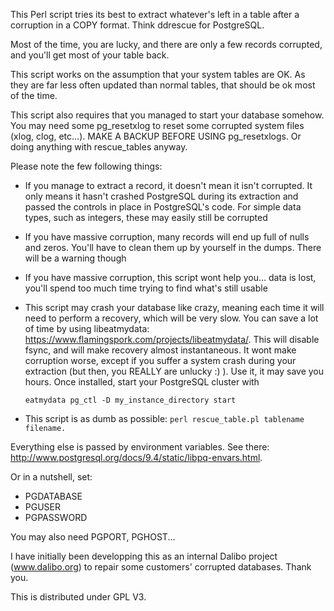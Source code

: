 This Perl script tries its best to extract whatever's left in a table after a corruption in a COPY format. Think ddrescue for PostgreSQL.

Most of the time, you are lucky, and there are only a few records corrupted, and you'll get most of your table back.

This script works on the assumption that your system tables are OK. As they are far less often updated than normal tables, that should be ok most of the time.

This script also requires that you managed to start your database somehow. You may need some pg_resetxlog to reset some corrupted system files (xlog, clog, etc...). MAKE A BACKUP BEFORE USING pg_resetxlogs. Or doing anything with rescue_tables anyway.


Please note the few following things:

* If you manage to extract a record, it doesn't mean it isn't corrupted. It only means it hasn't crashed PostgreSQL during its extraction and passed the controls in place in PostgreSQL's code. For simple data types, such as integers, these may easily still be corrupted
* If you have massive corruption, many records will end up full of nulls and zeros. You'll have to clean them up by yourself in the dumps. There will be a warning though
* If you have massive corruption, this script wont help you... data is lost, you'll spend too much time trying to find what's still usable
* This script may crash your database like crazy, meaning each time it will need to perform a recovery, which will be very slow. You can save a lot of time by using libeatmydata: https://www.flamingspork.com/projects/libeatmydata/. This will disable fsync, and will make recovery almost instantaneous. It wont make corruption worse, except if you suffer a system crash during your extraction (but then, you REALLY are unlucky :) ). Use it, it may save you hours. Once installed, start your PostgreSQL cluster with

  ```eatmydata pg_ctl -D my_instance_directory start```

* This script is as dumb as possible: 
  ```perl rescue_table.pl tablename filename.```

Everything else is passed by environment variables. See there: http://www.postgresql.org/docs/9.4/static/libpq-envars.html.

Or in a nutshell, set:

- PGDATABASE
- PGUSER
- PGPASSWORD

You may also need PGPORT, PGHOST...

I have initially been developping this as an internal Dalibo project (www.dalibo.org) to repair some customers' corrupted databases. Thank you.

This is distributed under GPL V3.
